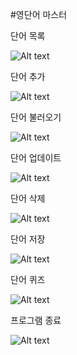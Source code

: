 #영단어 마스터

단어 목록

![Alt text](/ScreenShots/wordList.png?raw=true "단어 목록")

단어 추가

![Alt text](/ScreenShots/wordAdd.png?raw=true "단어 추가")

단어 불러오기

![Alt text](/ScreenShots/wordLoad.png?raw=true "단어 불러오기")

단어 업데이트

![Alt text](/ScreenShots/wordUpdate.png?raw=true "단어 업데이트")

단어 삭제

![Alt text](/ScreenShots/wordDelete.png?raw=true "단어 삭제")

단어 저장

![Alt text](/ScreenShots/wordSave.png?raw=true "단어 저장")

단어 퀴즈

![Alt text](/ScreenShots/wordQuiz.png?raw=true "단어 퀴즈")

프로그램 종료

![Alt text](/ScreenShots/wordEnd.png?raw=true "프로그램 종료")
